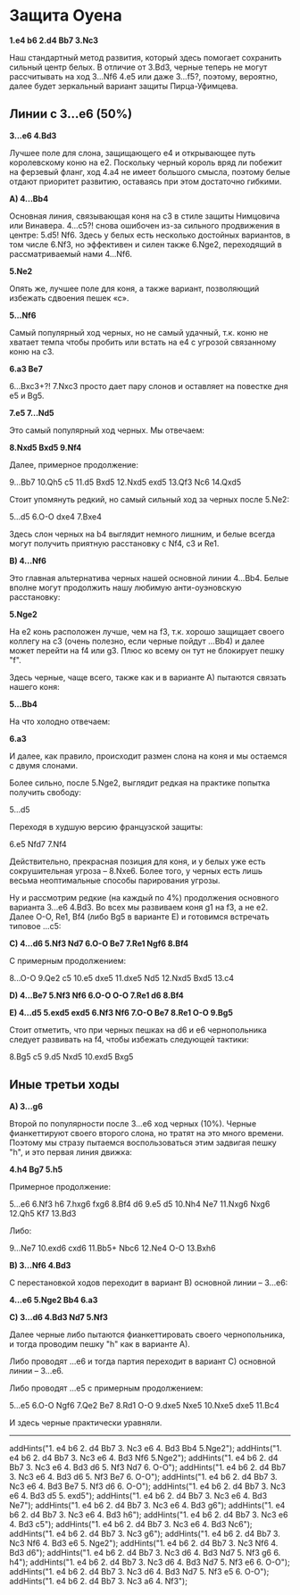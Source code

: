 # Защита Оуена

**1.e4 b6 2.d4 Bb7 3.Nc3**

Наш стандартный метод развития, который здесь помогает сохранить сильный центр белых. В отличие от 3.Bd3, черные теперь не могут рассчитывать на ход 3...Nf6 4.e5 или даже 3...f5?, поэтому, вероятно, далее будет зеркальный вариант защиты Пирца-Уфимцева.

## Линии с 3...e6 (50%)

**3...e6 4.Bd3**

Лучшее поле для слона, защищающего e4 и открывающее путь королевскому коню на e2. Поскольку черный король вряд ли побежит на ферзевый фланг, ход 4.a4 не имеет большого смысла, поэтому белые отдают приоритет развитию, оставаясь при этом достаточно гибкими.

**A) 4...Bb4**

Основная линия, связывающая коня на с3 в стиле защиты Нимцовича или Винавера. 4...c5?! снова ошибочен из-за сильного продвижения в центре: 5.d5! Nf6. Здесь у белых есть несколько достойных вариантов, в том числе 6.Nf3, но эффективен и силен также 6.Nge2, переходящий в рассматриваемый нами 4...Nf6.

**5.Ne2**

Опять же, лучшее поле для коня, а также вариант, позволяющий избежать сдвоения пешек «c».

**5...Nf6**

Самый популярный ход черных, но не самый удачный, т.к. коню не хватает темпа чтобы пробить или встать на е4 с угрозой связанному коню на c3.

**6.a3 Be7**

6...Bxc3+?! 7.Nxc3 просто дает пару слонов и оставляет на повестке дня e5 и Bg5.

**7.e5 7...Nd5**

Это самый популярный ход черных. Мы отвечаем:

**8.Nxd5 Bxd5 9.Nf4**

Далее, примерное продолжение:

9...Bb7 10.Qh5 c5 11.d5 Bxd5 12.Nxd5 exd5 13.Qf3 Nc6 14.Qxd5

Стоит упомянуть редкий, но самый сильный ход за черных после 5.Ne2:

5...d5 6.O-O dxe4 7.Bxe4

Здесь слон черных на b4 выглядит немного лишним, и белые всегда могут получить приятную расстановку с Nf4, c3 и Re1.

**B) 4...Nf6**

Это главная альтернатива черных нашей основной линии 4...Bb4. Белые вполне могут продолжить нашу любимую анти-оуэновскую расстановку:

**5.Nge2**

На e2 конь расположен лучше, чем на f3, т.к. хорошо защищает своего коллегу на c3 (очень полезно, если черные пойдут ...Bb4) и далее может перейти на f4 или g3. Плюс ко всему он тут не блокирует пешку "f".

Здесь черные, чаще всего, также как и в варианте A) пытаются связать нашего коня:

**5...Bb4**

На что холодно отвечаем:

**6.a3**

И далее, как правило, происходит размен слона на коня и мы остаемся с двумя слонами.

Более сильно, после 5.Nge2, выглядит редкая на практике попытка получить свободу:

5...d5

Переходя в худшую версию французской защиты:

6.e5 Nfd7 7.Nf4

Действительно, прекрасная позиция для коня, и у белых уже есть сокрушительная угроза – 8.Nxe6. Более того, у черных есть лишь весьма неоптимальные способы парирования угрозы.<addz start="8.Nxe6"/>

Ну и рассмотрим редкие (на каждый по 4%) продолжения основного варианта 3...e6 4.Bd3. Во всех мы развиваем коня g1 на f3, а не e2. Далее O-O, Re1, Bf4 (либо Bg5 в варианте E) и готовимся встречать типовое ...c5:

**C) 4...d6 5.Nf3 Nd7 6.O-O Be7 7.Re1 Ngf6 8.Bf4**

С примерным продолжением:

8...O-O 9.Qe2 c5 10.e5 dxe5 11.dxe5 Nd5 12.Nxd5 Bxd5 13.c4

**D) 4...Be7 5.Nf3 Nf6 6.O-O O-O 7.Re1 d6 8.Bf4**

**E) 4...d5 5.exd5 exd5 6.Nf3 Nf6 7.O-O Be7 8.Re1 O-O 9.Bg5**

Стоит отметить, что при черных пешках на d6 и e6 чернопольника следует развивать на f4, чтобы избежать следующей тактики:

8.Bg5 c5 9.d5 Nxd5 10.exd5 Bxg5<add start="8.Bg5" value="4...Be7 5.Nf3 Nf6 6.O-O O-O 7.Re1 d6"/>

## Иные третьи ходы

**A) 3...g6**

Второй по популярности после 3...e6 ход черных (10%). Черные фианкеттируют своего второго слона, но тратят на это много времени. Поэтому мы стразу пытаемся воспользоваться этим задвигая пешку "h", и это первая линия движка:

**4.h4 Bg7 5.h5**

Примерное продолжение:

5...e6 6.Nf3 h6 7.hxg6 fxg6 8.Bf4 d6 9.e5 d5 10.Nh4 Ne7 11.Nxg6 Nxg6 12.Qh5 Kf7 13.Bd3

Либо:

9...Ne7 10.exd6 cxd6 11.Bb5+ Nbc6 12.Ne4 O-O 13.Bxh6

**B) 3...Nf6 4.Bd3**

С перестановкой ходов переходит в вариант B) основной линии – 3...e6:

**4...e6 5.Nge2 Bb4 6.a3**

**C) 3...d6 4.Bd3 Nd7 5.Nf3**

Далее черные либо пытаются фианкеттировать своего чернопольника, и тогда проводим пешку "h" как в варианте A).

Либо проводят ...e6 и тогда партия переходит в вариант C) основной линии – 3...e6.

Либо проводят ...e5 с примерным продолжением:

5...e5 6.O-O Ngf6 7.Qe2 Be7 8.Rd1 O-O 9.dxe5 Nxe5 10.Nxe5 dxe5 11.Bc4

И здесь черные практически уравняли.

---

addHints("1. e4 b6 2. d4 Bb7 3. Nc3 e6 4. Bd3 Bb4 5.Nge2");
addHints("1. e4 b6 2. d4 Bb7 3. Nc3 e6 4. Bd3 Nf6 5.Nge2");
addHints("1. e4 b6 2. d4 Bb7 3. Nc3 e6 4. Bd3 d6 5. Nf3 Nd7 6. O-O");
addHints("1. e4 b6 2. d4 Bb7 3. Nc3 e6 4. Bd3 d6 5. Nf3 Be7 6. O-O");
addHints("1. e4 b6 2. d4 Bb7 3. Nc3 e6 4. Bd3 Be7 5. Nf3 d6 6. O-O");
addHints("1. e4 b6 2. d4 Bb7 3. Nc3 e6 4. Bd3 d5 5. exd5");
addHints("1. e4 b6 2. d4 Bb7 3. Nc3 e6 4. Bd3 Ne7");
addHints("1. e4 b6 2. d4 Bb7 3. Nc3 e6 4. Bd3 g6");
addHints("1. e4 b6 2. d4 Bb7 3. Nc3 e6 4. Bd3 h6");
addHints("1. e4 b6 2. d4 Bb7 3. Nc3 e6 4. Bd3 c5");
addHints("1. e4 b6 2. d4 Bb7 3. Nc3 e6 4. Bd3 Nc6");
addHints("1. e4 b6 2. d4 Bb7 3. Nc3 g6");
addHints("1. e4 b6 2. d4 Bb7 3. Nc3 Nf6 4. Bd3 e6 5. Nge2");
addHints("1. e4 b6 2. d4 Bb7 3. Nc3 Nf6 4. Bd3 d6");
addHints("1. e4 b6 2. d4 Bb7 3. Nc3 d6 4. Bd3 Nd7 5. Nf3 g6 6. h4");
addHints("1. e4 b6 2. d4 Bb7 3. Nc3 d6 4. Bd3 Nd7 5. Nf3 e6 6. O-O");
addHints("1. e4 b6 2. d4 Bb7 3. Nc3 d6 4. Bd3 Nd7 5. Nf3 e5 6. O-O");
addHints("1. e4 b6 2. d4 Bb7 3. Nc3 a6 4. Nf3");